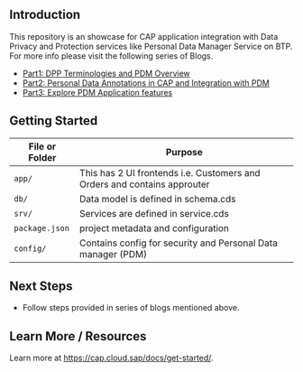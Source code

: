 ## Introduction

This repository is an showcase for CAP application integration with Data Privacy and Protection services like Personal Data Manager Service on BTP. For more info please visit the following series of Blogs.

- [Part1: DPP Terminologies and PDM Overview](https://blogs.sap.com/2023/03/18/sapcap-win-customer-trust-using-data-privacy-and-protection-services-on-btp-part-1/) 
- [Part2: Personal Data Annotations in CAP and Integration with PDM](https://blogs.sap.com/2023/03/18/sapcap-win-customer-trust-using-data-privacy-and-protection-services-on-btp-part-2/)
- [Part3: Explore PDM Application features](https://blogs.sap.com/2023/03/18/sapcap-win-customer-trust-using-data-privacy-and-protection-services-on-btp-part-3/)



## Getting Started

File or Folder | Purpose
---------|----------
`app/` | This has 2 UI frontends i.e. Customers and Orders and contains approuter
`db/` | Data model is defined in schema.cds
`srv/` | Services are defined in service.cds
`package.json` | project metadata and configuration
`config/` | Contains config for security and Personal Data manager (PDM)


## Next Steps

- Follow steps provided in series of blogs mentioned above. 


## Learn More / Resources

Learn more at https://cap.cloud.sap/docs/get-started/.

